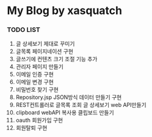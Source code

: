 # My Blog by xasquatch

### TODO LIST

1. 글 상세보기 제대로 꾸미기
2. 글목록 페이지네이션 구현
3. 글쓰기에 컨텐츠 크기 조절 기능 추가
4. 관리자 페이지 만들기
5. 이메일 인증 구현
6. 이메일 변경 구현
7. 비밀번호 찾기 구현
8. Repository.jsp JSON방식 데이터 만들기 구현
9. REST컨트롤러로 글목록 조회 글 상세보기 web API만들기
10. clipboard  webAPI 복사용 클립보드 만들기
11. oauth 회원가입 구현
12. 회원탈퇴 구현
